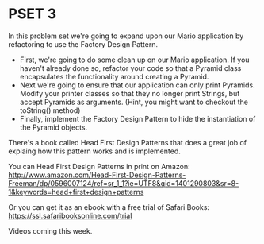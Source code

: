 PSET 3
======

In this problem set we're going to expand upon our Mario application by refactoring to use the Factory Design Pattern.

* First, we're going to do some clean up on our Mario application.  If you haven't already done so, refactor your code so that a Pyramid class encapsulates the functionality around creating a Pyramid.
* Next we're going to ensure that our application can only  print Pyramids.  Modify your printer classes so that they no longer print Strings, but accept Pyramids as arguments. (Hint, you might want to checkout the toString() method)
* Finally, implement the Factory Design Pattern to hide the instantiation of the Pyramid objects.    

There's a book called Head First Design Patterns that does a great job of explaing how this pattern works and is implemented.

You can Head First Design Patterns in print on Amazon:
http://www.amazon.com/Head-First-Design-Patterns-Freeman/dp/0596007124/ref=sr_1_1?ie=UTF8&qid=1401290803&sr=8-1&keywords=head+first+design+patterns

Or you can get it as an ebook with a free trial of Safari Books:
https://ssl.safaribooksonline.com/trial

Videos coming this week.



